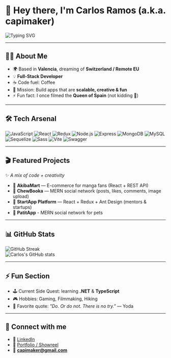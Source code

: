# 👋 Hey there, I'm Carlos Ramos (a.k.a. capimaker)  

![Typing SVG](https://readme-typing-svg.demolab.com?font=Fira+Code&size=24&pause=1000&color=00F700&vCenter=true&width=500&lines=Full+Stack+Dev+💻;React+%7C+Node.js+%7C+MongoDB+%7C+SQL;Always+learning+something+new+🚀)

---

## 🧑‍🚀 About Me
- 🌍 Based in **Valencia**, dreaming of **Switzerland / Remote EU**  
- 💡 **Full-Stack Developer**  
- ☕ Code fuel: Coffee   
- 🎯 Mission: Build apps that are **scalable, creative & fun**  
- ⚡ Fun fact: I once filmed the **Queen of Spain** (not kidding 👑)

---

## 🛠 Tech Arsenal

![JavaScript](https://img.shields.io/badge/JavaScript-F7DF1E?style=for-the-badge&logo=javascript&logoColor=black)
![React](https://img.shields.io/badge/React-61DAFB?style=for-the-badge&logo=react&logoColor=black)
![Redux](https://img.shields.io/badge/Redux-764ABC?style=for-the-badge&logo=redux&logoColor=white)
![Node.js](https://img.shields.io/badge/Node.js-339933?style=for-the-badge&logo=node-dot-js&logoColor=white)
![Express](https://img.shields.io/badge/Express-000000?style=for-the-badge&logo=express&logoColor=white)
![MongoDB](https://img.shields.io/badge/MongoDB-47A248?style=for-the-badge&logo=mongodb&logoColor=white)
![MySQL](https://img.shields.io/badge/MySQL-4479A1?style=for-the-badge&logo=mysql&logoColor=white)
![Sequelize](https://img.shields.io/badge/Sequelize-52B0E7?style=for-the-badge&logo=sequelize&logoColor=white)
![Sass](https://img.shields.io/badge/Sass-CC6699?style=for-the-badge&logo=sass&logoColor=white)
![Vite](https://img.shields.io/badge/Vite-646CFF?style=for-the-badge&logo=vite&logoColor=white)
![Swagger](https://img.shields.io/badge/Swagger-85EA2D?style=for-the-badge&logo=swagger&logoColor=black)

---

## 🎬 Featured Projects
✨ *A mix of code + creativity*  

- 🛒 **AkibaMart** — E-commerce for manga fans (React + REST API)  
- 🌌 **ChewBooka** — MERN social network (posts, likes, comments, image upload)  
- 🤝 **StartApp Platform** — React + Redux + Ant Design (mentors & startups)
- 🌌 **PatitApp** - MERN social network for pets

---

## 📊 GitHub Stats

![GitHub Streak](https://streak-stats.demolab.com?user=capimaker&theme=tokyonight&hide_border=true)  
![Carlos's GitHub stats](https://github-readme-stats.vercel.app/api?username=capimaker&show_icons=true&theme=tokyonight)  

---

## ⚡ Fun Section
- 🕹 Current Side Quest: learning **.NET** & **TypeScript**  
- 🎮 Hobbies: Gaming, Filmmaking, Hiking  
- 💭 Favorite quote: *"Do. Or do not. There is no try."* — Yoda  

---

## 🤝 Connect with me
- 💼 [LinkedIn](https://www.linkedin.com/in/tu-perfil/)  
- 🎥 [Portfolio / Showreel](https://tuweb.com)  
- 📧 **capimaker@gmail.com**


